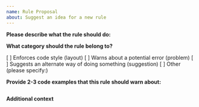 ```yaml
---
name: Rule Proposal
about: Suggest an idea for a new rule
---
```


<!--
  Before proposing new rule, please make sure it hasn't been posted already.
  You can see all open propositions here:
  https://github.com/kdujs/eslint-plugin-kdu/issues?q=is%3Aopen+is%3Aissue+label%3A%22new+rule+proposition%22
-->

**Please describe what the rule should do:**
<!-- A clear and concise description of what the rule should do. -->

**What category should the rule belong to?**
<!-- (place an "X" next to just one item) -->
[ ] Enforces code style (layout)
[ ] Warns about a potential error (problem)
[ ] Suggests an alternate way of doing something (suggestion)
[ ] Other (please specify:)

**Provide 2-3 code examples that this rule should warn about:**

```kdu

```

**Additional context**
<!-- Add any other context or screenshots about the feature request here. -->

